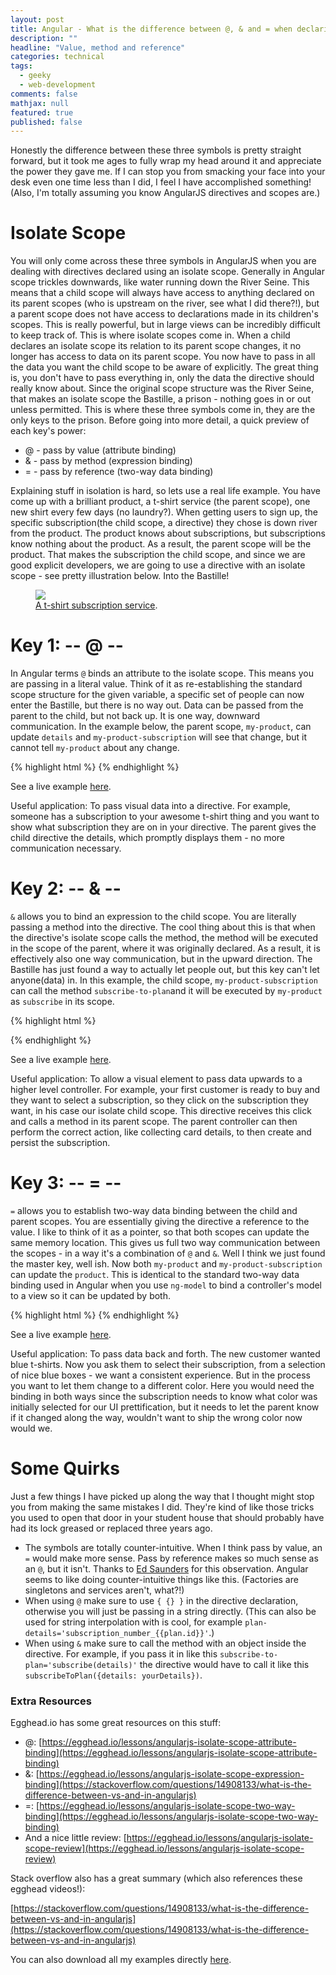 ```yaml
---
layout: post
title: Angular - What is the difference between @, & and = when declaring directives using isolate scopes
description: ""
headline: "Value, method and reference"
categories: technical
tags:
  - geeky
  - web-development
comments: false
mathjax: null
featured: true
published: false
---
```


Honestly the difference between these three symbols is pretty straight forward, but it took me ages to fully wrap my head around it and appreciate the power they gave me. If I can stop you from smacking your face into your desk even one time less than I did, I feel I have accomplished something! (Also, I'm totally assuming you know AngularJS directives and scopes are.)

# Isolate Scope
 You will only come across these three symbols in AngularJS when you are dealing with directives declared using an isolate scope. Generally in Angular scope trickles downwards, like water running down the River Seine. This means that a child scope will always have access to anything declared on its parent scopes (who is upstream on the river, see what I did there?!), but a parent scope does not have access to declarations made in its children's scopes. This is really powerful, but in large views can be incredibly difficult to keep track of. This is where isolate scopes come in. When a child declares an isolate scope its relation to its parent scope changes, it no longer has access to data on its parent scope. You now have to pass in all the data you want the child scope to be aware of explicitly. The great thing is, you don't have to pass everything in, only the data the directive should really know about. Since the original scope structure was the River Seine, that makes an isolate scope the Bastille, a prison - nothing goes in or out unless permitted. This is where these three symbols come in, they are the only keys to the prison. Before going into more detail, a quick preview of each key's power:

- @ - pass by value (attribute binding)
- & - pass by method (expression binding)
- = - pass by reference (two-way data binding)

Explaining stuff in isolation is hard, so lets use a real life example. You have come up with a brilliant product, a t-shirt service (the parent scope), one new shirt every few days (no laundry?). When getting users to sign up, the specific subscription(the child scope, a directive) they chose is down river from the product. The product knows about subscriptions, but subscriptions know nothing about the product. As a result, the parent scope will be the product. That makes the subscription the child scope, and since we are good explicit developers, we are going to use a directive with an isolate scope - see pretty illustration below. Into the Bastille!

<figure>
  <a href="{{ site.url }}/images/tijn-angular-isolate-scope.png"><img src="{{ site.url }}/images/tijn-angular-isolate-scope.png" style="max-height: 250px;"></a>
  <figcaption><a href="http://ram535ii.github.io/" data-toggle="tooltip" title="Example Scope Setup">A t-shirt subscription service</a>.</figcaption>
</figure>

# Key 1: -- @ --
In Angular terms `@` binds an attribute to the isolate scope. This means you are passing in a literal value. Think of it as re-establishing the standard scope structure for the given variable, a specific set of people can now enter the Bastille, but there is no way out. Data can be passed from the parent to the child, but not back up. It is one way, downward communication. In the example below, the parent scope, `my-product`, can update `details` and `my-product-subscription` will see that change, but it cannot tell `my-product` about any change.

{% highlight html %}
<my-product>
  <my-product-subscription plan-details='{ { details } }'></my-product-subscription>
</my-product>
{% endhighlight %}

See a live example [here](http://plnkr.co/edit/7Tyfh74Z2rqBqYNMORdh?p=preview).

Useful application:
To pass visual data into a directive. For example, someone has a subscription to your awesome t-shirt thing and you want to show what subscription they are on in your directive. The parent gives the child directive the details, which promptly displays them - no more communication necessary.

# Key 2: -- & --
`&` allows you to bind an expression to the child scope. You are literally passing a method into the directive. The cool thing about this is that when the directive's isolate scope calls the method, the method will be executed in the scope of the parent, where it was originally declared.  As a result, it is effectively also one way communication, but in the upward direction. The Bastille has just found a way to actually let people out, but this key can't let anyone(data) in. In this example, the child scope, `my-product-subscription` can call the method `subscribe-to-plan`and it will be executed by `my-product` as `subscribe` in its scope.

{% highlight html %}

<my-product>
  <my-product-subscription subscribe-to-plan='subscribe(details)'></my-product-subscription>
</my-product>
{% endhighlight %}

See a live example [here](http://plnkr.co/edit/7cBkCVK3PoY4qqYUKGM3?p=preview).

Useful application:
To allow a visual element to pass data upwards to a higher level controller. For example, your first customer is ready to buy and they want to select a subscription, so they click on the subscription they want, in his case our isolate child scope. This directive receives this click and calls a method in its parent scope. The parent controller can then perform the correct action, like collecting card details, to then create and persist the subscription.

# Key 3: -- = --
`=` allows you to establish two-way data binding between the child and parent scopes. You are essentially giving the directive a reference to the value. I like to think of it as a pointer, so that both scopes can update the same memory location. This gives us full two way communication between the scopes - in a way it's a combination of `@` and `&`. Well I think we just found the master key, well ish. Now both `my-product` and `my-product-subscription` can update the `product`. This is identical to the standard two-way data binding used in Angular when you use `ng-model` to bind a controller's model to a view so it can be updated by both.

{% highlight html %}
<my-product>
  <my-product-subscription color='color'></my-product-subscription>
</my-product>
{% endhighlight %}

See a live example [here](http://plnkr.co/edit/KHCrnPnzoIYWiZUoD7Wy?p=preview).

Useful application:
To pass data back and forth. The new customer wanted blue t-shirts. Now you ask them to select their subscription, from a selection of nice blue boxes - we want a consistent experience. But in the process you want to let them change to a different color. Here you would need the binding in both ways since the subscription needs to know what color was initially selected for our UI prettification, but it needs to let the parent know if it changed along the way, wouldn't want to ship the wrong color now would we.

# Some Quirks
Just a few things I have picked up along the way that I thought might stop you from making the same mistakes I did. They're kind of like those tricks you used to open that door in your student house that should probably have had its lock greased or replaced three years ago.

- The symbols are totally counter-intuitive. When I think pass by value, an `=` would make more sense. Pass by reference makes so much sense as an `@`, but it isn't. Thanks to [Ed Saunders](github.com/seddy) for this observation. Angular seems to like doing counter-intuitive things like this. (Factories are singletons and services aren't, what?!)
- When using `@` make sure to use `{ {} }` in the directive declaration,  otherwise you will just be passing in a string directly. (This can also be used for string interpolation with is cool, for example `plan-details='subscription_number_{{plan.id}}'`.)
- When using `&` make sure to call the method with an object inside the directive. For example, if you pass it in like this `subscribe-to-plan='subscribe(details)'` the directive would have to call it like this `subscribeToPlan({details: yourDetails})`.


### Extra Resources
Egghead.io has some great resources on this stuff:

- @: [https://egghead.io/lessons/angularjs-isolate-scope-attribute-binding](https://egghead.io/lessons/angularjs-isolate-scope-attribute-binding)
- &: [https://egghead.io/lessons/angularjs-isolate-scope-expression-binding](https://stackoverflow.com/questions/14908133/what-is-the-difference-between-vs-and-in-angularjs)
- =: [https://egghead.io/lessons/angularjs-isolate-scope-two-way-binding](https://egghead.io/lessons/angularjs-isolate-scope-two-way-binding)
- And a nice little review: [https://egghead.io/lessons/angularjs-isolate-scope-review](https://egghead.io/lessons/angularjs-isolate-scope-review)


Stack overflow also has a great summary (which also references these egghead videos!):

[https://stackoverflow.com/questions/14908133/what-is-the-difference-between-vs-and-in-angularjs](https://stackoverflow.com/questions/14908133/what-is-the-difference-between-vs-and-in-angularjs)

You can also download all my examples directly [here](https://github.com/ram535ii/angular-isolate-scope-examples).

